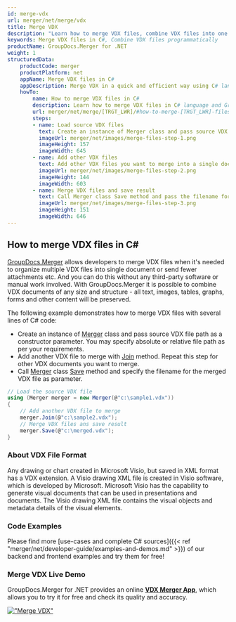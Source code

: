 ```yaml
---
id: merge-vdx
url: merger/net/merge/vdx
title: Merge VDX
description: "Learn how to merge VDX files, combine VDX files into one file programmatically in C# language using GroupDocs.Merger for .NET library."
keywords: Merge VDX files in C#, Combine VDX files programmatically
productName: GroupDocs.Merger for .NET
weight: 1
structuredData:
    productCode: merger
    productPlatform: net
    appName: Merge VDX files in C#
    appDescription: Merge VDX in a quick and efficient way using C# language and GroupDocs.Merger for .NET API, without the use of any third-party software like Microsoft or Open Office.
    howTo:
        name: How to merge VDX files in C# 
        description: Learn how to merge VDX files in C# language and GroupDocs.Merger for .NET API, without the use of any third-party software like Microsoft or Open Office.
        url: merger/net/merge/[TRGT_LWR]/#how-to-merge-[TRGT_LWR]-files-in-c
        steps:
        - name: Load source VDX files 
          text: Create an instance of Merger class and pass source VDX file path as a constructor parameter. You may specify absolute or relative file path as per your requirements. 
          imageUrl: merger/net/images/merge-files-step-1.png
          imageHeight: 157
          imageWidth: 645
        - name: Add other VDX files
          text: Add other VDX files you want to merge into a single document with Join method of Merger class.
          imageUrl: merger/net/images/merge-files-step-2.png
          imageHeight: 144
          imageWidth: 603
        - name: Merge VDX files and save result 
          text: Call Merger class Save method and pass the filename for the resultant VDX file as parameter.
          imageUrl: merger/net/images/merge-files-step-3.png
          imageHeight: 151
          imageWidth: 646
---
```


## How to merge VDX files in C#

[GroupDocs.Merger](https://products.groupdocs.com/merger/net) allows developers to merge VDX files when it's needed to organize multiple
 VDX files into single document or send fewer attachments etc. And you can do this without any third-party software or manual work involved.
 With GroupDocs.Merger it is possible to combine VDX documents of any size and structure - all text, images, tables, graphs, forms and other content will be preserved.

The following example demonstrates how to merge VDX files with several lines of C# code:

* Create an instance of [Merger](https://apireference.groupdocs.com/net/merger/groupdocs.merger/merger) class and pass source VDX file path as a constructor parameter. You may specify absolute or relative file path as per your requirements.
* Add another VDX file to merge with [Join](https://apireference.groupdocs.com/merger/net/groupdocs.merger/merger/methods/join/index) method. Repeat this step for other VDX documents you want to merge.
* Call [Merger](https://apireference.groupdocs.com/net/merger/groupdocs.merger/merger) class [Save](https://apireference.groupdocs.com/merger/net/groupdocs.merger/merger/methods/save/index) method and specify the filename for the merged VDX file as parameter.

```csharp
// Load the source VDX file
using (Merger merger = new Merger(@"c:\sample1.vdx"))
{
    // Add another VDX file to merge
    merger.Join(@"c:\sample2.vdx");
    // Merge VDX files ans save result
    merger.Save(@"c:\merged.vdx");
}
```

### About VDX File Format 

Any drawing or chart created in Microsoft Visio, but saved in XML format has a VDX extension. A Visio drawing XML file is created in Visio software, which is developed by Microsoft. Microsoft Visio has the capability to generate visual documents that can be used in presentations and documents. The Visio drawing XML file contains the visual objects and metadata details of the visual elements.

### Code Examples

Please find more [use-cases and complete C# sources]({{< ref "merger/net/developer-guide/examples-and-demos.md" >}}) of our backend and frontend examples and try them for free!

### Merge VDX Live Demo 

GroupDocs.Merger for .NET provides an online [**VDX Merger App**](https://products.groupdocs.app/merger/vdx), which allows you to try it for free and check its quality and accuracy.

[!["Merge VDX"](merger/net/images/merge/merge-vdx.png)](https://products.groupdocs.app/merger/vdx)